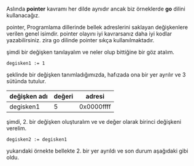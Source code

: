Aslında **pointer** kavramı her dilde aynıdır ancak biz örneklerde **go** dilini kullanacağız.

pointer, Programlama dillerinde bellek adreslerini saklayan değişkenlere verilen genel isimdir.
pointer olayını iyi kavrarsanız daha iyi kodlar yazabilirsiniz. zira go dilinde pointer sıkça kullanılmaktadır.

şimdi bir değişken tanılayalım ve neler olup bittiğine bir göz atalım.

```
degisken1 := 1
```

şeklinde bir değişken tanımladığımızda, hafızada ona bir yer ayrılır ve 3 sütünda tutulur.

| değişken adı  | değeri    | adresi        |
|-------------- |--------   |------------   |
| degisken1     | 5         | 0x0000ffff    |

şimdi, 2. bir değişken oluşturalım ve ve değer olarak birinci değişkeni verelim.

```
degisken2 := degisken1
```

yukarıdaki örnekte bellekte 2. bir yer ayrıldı ve son durum aşağıdaki gibi oldu.

